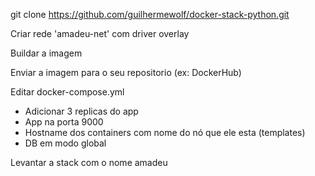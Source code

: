 git clone https://github.com/guilhermewolf/docker-stack-python.git

Criar rede 'amadeu-net' com driver overlay

Buildar a imagem

Enviar a imagem para o seu repositorio (ex: DockerHub)

Editar docker-compose.yml
- Adicionar 3 replicas do app
- App na porta 9000
- Hostname dos containers com nome do nó que ele esta (templates)
- DB em modo global

Levantar a stack com o nome amadeu

